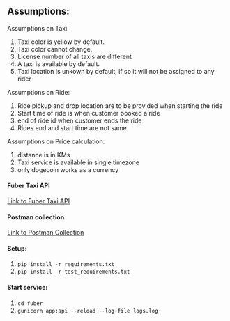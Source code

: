 Assumptions:
---

Assumptions on Taxi:

1. Taxi color is yellow by default.
2. Taxi color cannot change.
3. License number of all taxis are different
4. A taxi is available by default.
5. Taxi location is unkown by default, if so it will not be assigned to any rider

Assumptions on Ride:

1. Ride pickup and drop location are to be provided when starting the ride
2. Start time of ride is when customer booked a ride
3. end of ride id when customer ends the ride
4. Rides end and start time are not same

Assumptions on Price calculation:

1. distance is in KMs
3. Taxi service is available in single timezone
4. only dogecoin works as a currency

#### Fuber Taxi API

[Link to Fuber Taxi API](https://documenter.getpostman.com/collection/view/1597190-c9baab77-0da1-4f66-86f7-e1a258fa8ccd)

#### Postman collection
[Link to Postman Collection](https://www.getpostman.com/collections/1e14735a21e76c5a7e21)


#### Setup:

1. `pip install -r requirements.txt`
2. `pip install -r test_requirements.txt`

#### Start service:

1. `cd fuber`
2. `gunicorn app:api --reload --log-file logs.log`
